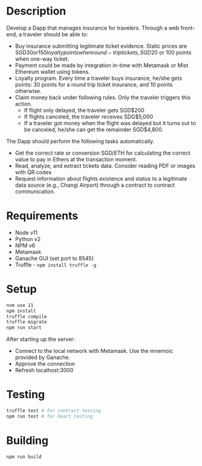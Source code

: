 # Description
Develop a Dapp that manages insurance for travelers. Through a web front-end, a traveler should be able to:


- Buy insurance submitting legitimate ticket evidence. Static prices are SGD$30 or 150 loyalty points when round-trip tickets, SGD$20 or 100 points when one-way ticket.
- Payment could be made by integration in-time with Metamask or Mist Ethereum wallet using tokens.
- Loyalty program. Every time a traveler buys insurance, he/she gets points: 30 points for a round trip ticket insurance, and 10 points otherwise.
- Claim money back under following rules. Only the traveler triggers this action.
  - If flight only delayed, the traveler gets SGD$200
  - If flights canceled, the traveler receives SDG$5,000
  - If a traveler got money when the flight was delayed but it turns out to be canceled, he/she can get the remainder SGD$4,800.

The Dapp should perform the following tasks automatically.

- Get the correct rate or conversion SGD/ETH for calculating the correct value to pay in Ethers at the transaction moment.
- Read, analyze, and extract tickets data. Consider reading PDF or images with QR codes
- Request information about flights existence and status to a legitimate data source (e.g., Changi Airport) through a contract to contract communication.

# Requirements
- Node v11
- Python v2
- NPM v6
- Metamask
- Ganache GUI (set port to 8545)
- Truffle - `npm install truffle -g`

# Setup
```sh
nvm use 11
npm install
truffle compile
truffle migrate
npm run start
```

After starting up the server:
- Connect to the local network with Metamask. Use the mnemoic provided by Ganache.
- Approve the connection
- Refresh localhost:3000

# Testing
```sh
truffle test # for contract testing
npm run test # for React testing
```

# Building
```sh
npm run build
```
